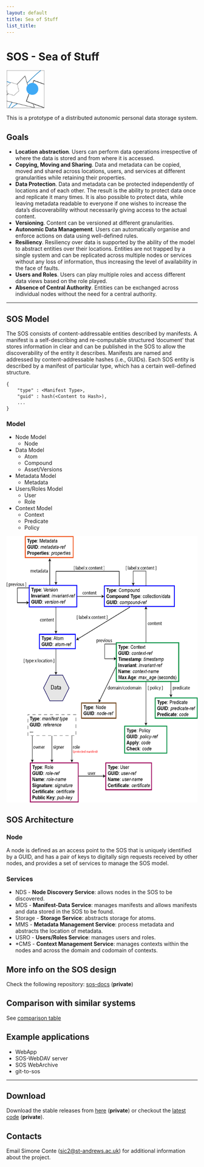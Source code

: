 ```yaml
---
layout: default
title: Sea of Stuff
list_title:
---
```


# SOS - Sea of Stuff

<img src="images/icon.png" height="100" alt="SOS Icon" class="center">

This is a prototype of a distributed autonomic personal data storage system.

## Goals

- **Location abstraction**. Users can perform data operations irrespective of where the data is stored and from where it is accessed.
- **Copying, Moving and Sharing**. Data and metadata can be copied, moved and shared across locations, users, and services at different granularities while retaining their properties.
- **Data Protection**. Data and metadata can be protected independently of locations and of each other. The result is the ability to protect data once and replicate it many times. It is also possible to protect data, while leaving metadata readable to everyone if one wishes to increase the data’s discoverability without necessarily giving access to the actual content.
- **Versioning**. Content can be versioned at different granularities.
- **Autonomic Data Management**. Users can automatically organise and enforce actions on data using well-defined rules.
- **Resiliency**. Resiliency over data is supported by the ability of the model to abstract entities over their locations. Entities are not trapped by a single system and can be replicated across multiple nodes or services without any loss of information, thus increasing the level of availability in the face of faults.
- **Users and Roles**. Users can play multiple roles and access different data views based on the role played.
- **Absence of Central Authority**. Entities can be exchanged across individual nodes without the need for a central authority.

---

## SOS Model

The SOS consists of content-addressable entities described by manifests. A manifest is
a self-describing and re-computable structured ‘document’ that stores information in clear
and can be published in the SOS to allow the discoverability of the entity it describes.
Manifests are named and addressed by content-addressable hashes (i.e., GUIDs). Each
SOS entity is described by a manifest of particular type, which has a certain well-defined
structure.


```
{
    "type" : <Manifest Type>,
    "guid" : hash(<Content to Hash>),
    ...
}
```

### Model

- Node Model
    - Node
- Data Model
    - Atom
    - Compound
    - Asset/Versions
- Metadata Model
    - Metadata
- Users/Roles Model
    - User
    - Role
- Context Model
    - Context
    - Predicate
    - Policy

<img src="images/SOS-model.png" height="700" alt="SOS Model">


## SOS Architecture

### Node

A node is defined as an access point to the SOS that is uniquely identified by a GUID,
and has a pair of keys to digitally sign requests received by other nodes,
and provides a set of services to manage the SOS model.

### Services

- NDS - **Node Discovery Service**: allows nodes in the SOS to be discovered.
- MDS - **Manifest-Data Service**: manages manifests and allows manifests and data stored in the SOS to be found.
- Storage - **Storage Service**: abstracts storage for atoms.
- MMS - **Metadata Management Service**: process metadata and abstracts the location of metadata.
- USRO - **Users/Roles Service**: manages users and roles.
- \*CMS - **Context Management Service**: manages contexts within the nodes and across the domain and codomain of contexts.


## More info on the SOS design

Check the following repository: [sos-docs](https://github.com/sea-of-stuff/sos-docs) (**private**)

## Comparison with similar systems

See <a href="comparison.htm" target="_blank">comparison table</a>

## Example applications

- WebApp
- SOS-WebDAV server
- SOS WebArchive
- git-to-sos

---

## Download

Download the stable releases from [here](https://github.com/sea-of-stuff/sos/releases) (**private**)
or checkout the [latest code](https://github.com/sea-of-stuff/sos) (**private**).


## Contacts

Email Simone Conte (sic2@st-andrews.ac.uk) for additional information about the project.

